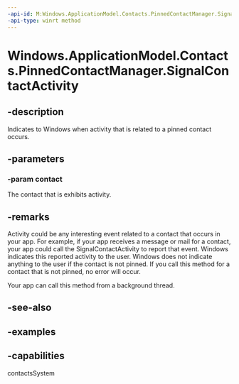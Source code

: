 ```yaml
---
-api-id: M:Windows.ApplicationModel.Contacts.PinnedContactManager.SignalContactActivity(Windows.ApplicationModel.Contacts.Contact)
-api-type: winrt method
---
```


<!-- Method syntax.
public void PinnedContactManager.SignalContactActivity(Contact contact)
-->

# Windows.ApplicationModel.Contacts.PinnedContactManager.SignalContactActivity


## -description

Indicates to Windows when activity that is related to a pinned contact occurs.

## -parameters

### -param contact

The contact that is exhibits activity.

## -remarks

Activity could be any interesting event related to a contact that occurs in your app. For example, if your app receives a message or mail for a contact, your app could call the SignalContactActivity to report that event.
Windows indicates this reported activity to the user. Windows does not indicate anything to the user if the contact is not pinned. If you call this method for a contact that is not pinned, no error will occur.  

Your app can call this method from a background thread.

## -see-also

## -examples

## -capabilities

contactsSystem

